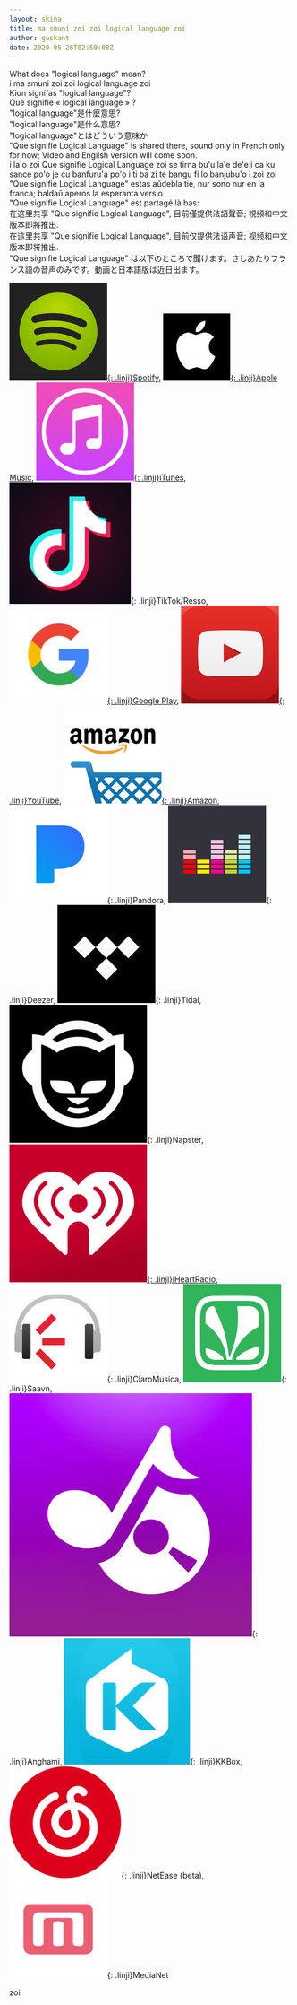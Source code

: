 ```yaml
---
layout: skina
title: ma smuni zoi zoi logical language zoi
author: guskant
date: 2020-05-26T02:50:00Z
---
```

<div lang="en">
What does "logical language" mean?
</div>
<div lang="jbo">
i ma smuni zoi zoi logical language zoi
</div>
<div lang="epo">
Kion signifas "logical language"?
</div>
<div lang="fr">
Que signifie « logical language » ?
</div>
<div lang="zh-Hant">
"logical language"是什麼意思?
</div>
<div lang="zh-Hans">
"logical language"是什么意思?
</div>
<div lang="ja">
"logical language"とはどういう意味か
</div>

<div lang="en">"Que signifie Logical Language" is shared there, sound only in French only for now; Video and English version will come soon.</div>
<div lang="jbo">i la'o zoi Que signifie Logical Language zoi se tirna bu'u la'e de'e i ca ku sance po'o je cu banfuru'a po'o i ti ba zi te bangu fi lo banjubu'o i zoi zoi</div>
<div lang="epo">"Que signifie Logical Language" estas aŭdebla tie, nur sono nur en la franca; baldaŭ aperos la esperanta versio</div>
<div lang="fr">"Que signifie Logical Language" est partagé là bas:</div>
<div lang="zh-Hant">在这里共享 "Que signifie Logical Language", 目前僅提供法語聲音; 視頻和中文版本即將推出.</div>
<div lang="zh-Hans">在這里共享 "Que signifie Logical Language", 目前仅提供法语声音; 视频和中文版本即将推出.</div>
<div lang="ja"> "Que signifie Logical Language" は以下のところで聞けます。さしあたりフランス語の音声のみです。動画と日本語版は近日出ます。</div>

[![Spotify](media/spotify.png){: .linji}Spotify](https://open.spotify.com/album/1GbrscfnZaWLPonjykzlsU),
[![Apple Music](media/applemusic.png){: .linji}Apple Music](https://music.apple.com/us/album/que-signifie-logical-language-cours-lojban-en-fran%C3%A7ais/1515026962?uo=4&app=music&at=1001lry3&ct=dashboard),
[![iTunes](media/itunes.png){: .linji}iTunes](https://music.apple.com/us/album/que-signifie-logical-language-cours-lojban-en-fran%C3%A7ais/1515026962?uo=4&app=itunes&at=1001lry3&ct=dashboard),
![TikTok/Resso](media/tiktok.png){: .linji}TikTok/Resso,
[![Google Play](media/google.png){: .linji}Google Play](https://play.google.com/store/music/album/Guskant_Que_signifie_Logical_Language_cours_de_loj?id=B5c6yqakhsv6nbdajv5p425fllu),
[![YouTube](media/youtube.png){: .linji}YouTube](https://youtu.be/RrE8HMj3YxI),
[![Amazon](media/amazon.png){: .linji}Amazon](https://www.amazon.com/dp/B08945GQ1B/),
![Pandora](media/rdio.png){: .linji}Pandora,
![Deezer](media/deezer.png){: .linji}Deezer,
![Tidal](media/tidal.png){: .linji}Tidal,
![Napster](media/napster.png){: .linji}Napster,
[![iHeartRadio](media/iheart.png){: .linji}iHeartRadio](https://www.iheart.com/artist/id-33297983/albums/id-102889963),
![ClaroMusica](media/imusica.png){: .linji}ClaroMusica,
![Saavn](media/saavn.png){: .linji}Saavn,
![Anghami](media/anghami.png){: .linji}Anghami,
![KKBox](media/kkbox.png){: .linji}KKBox,
![NetEase (beta)](media/netease.png){: .linji}NetEase (beta),
![MediaNet](media/beats.png){: .linji}MediaNet

<div lang="en"></div>
<div lang="jbo">zoi</div>
<div lang="epo"></div>
<div lang="fr"></div>
<div lang="zh-Hant"></div>
<div lang="zh-Hans"></div>
<div lang="ja"></div>


